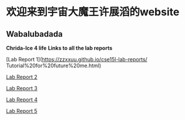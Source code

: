 # 欢迎来到宇宙大魔王许展滔的website

## Wabalubadada

**Chrida-Ice 4 life**
**Links to all the lab reports**


[Lab Report 1](https://zzxxuu.github.io/cse15l-lab-reports/
Tutorial%20for%20future%20me.html)

[Lab Report 2](https://zzxxuu.github.io/cse15l-lab-reports/lab-report-2.html)

[Lab Report 3](https://zzxxuu.github.io/cse15l-lab-reports/lab-report-3-week-6.html)

[Lab Report 4](https://zzxxuu.github.io/cse15l-lab-reports/lab-report-4-week8.html)

[Lab Report 5](https://zzxxuu.github.io/cse15l-lab-reports/lab-report-5.html)

